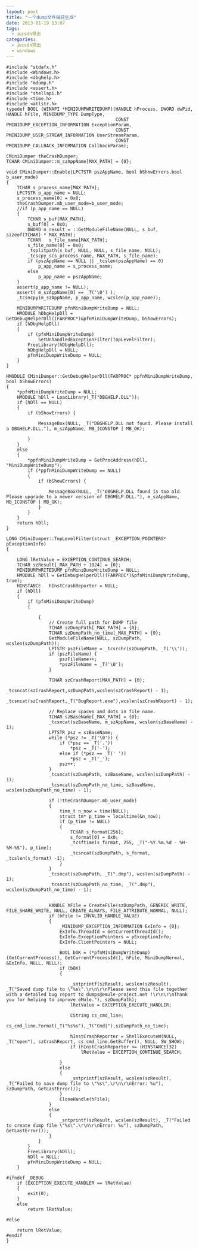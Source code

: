 ```yaml
---
layout: post
title: "一个dump文件捕获生成"
date: 2013-01-19 13:07
tags: 
  - 从csdn导出
categories: 
  - 从csdn导出
  - windows
---
```



    #include "stdafx.h"
    #include <Windows.h>
    #include <dbghelp.h>
    #include "mdump.h"
    #include <assert.h>
    #include "shellapi.h"
    #include <time.h>
    #include <atlstr.h>
    typedef BOOL (WINAPI *MINIDUMPWRITEDUMP)(HANDLE hProcess, DWORD dwPid, HANDLE hFile, MINIDUMP_TYPE DumpType,
    										 CONST PMINIDUMP_EXCEPTION_INFORMATION ExceptionParam,
    										 CONST PMINIDUMP_USER_STREAM_INFORMATION UserStreamParam,
    										 CONST PMINIDUMP_CALLBACK_INFORMATION CallbackParam);
    
    CMiniDumper theCrashDumper;
    TCHAR CMiniDumper::m_szAppName[MAX_PATH] = {0};
    
    void CMiniDumper::Enable(LPCTSTR pszAppName, bool bShowErrors,bool b_user_mode)
    {
    	TCHAR s_process_name[MAX_PATH];
    	LPCTSTR p_app_name = NULL;
    	s_process_name[0] = 0x0;
    	theCrashDumper.mb_user_mode=b_user_mode;
    	//if (p_app_name == NULL)
    	{
    		TCHAR s_buf[MAX_PATH];
    		s_buf[0] = 0x0;
    		DWORD n_result = ::GetModuleFileName(NULL, s_buf, sizeof(TCHAR) * MAX_PATH);
    		TCHAR	s_file_name[MAX_PATH];
    		s_file_name[0] = 0x0;
    		_tsplitpath(s_buf, NULL, NULL, s_file_name, NULL);
    		_tcscpy_s(s_process_name, MAX_PATH, s_file_name);
    		if (pszAppName == NULL || _tcslen(pszAppName) == 0)
    			p_app_name = s_process_name;
    		else
    			p_app_name = pszAppName;
    	}
    	assert(p_app_name != NULL);
    	assert( m_szAppName[0] == _T('\0') );
    	_tcsncpy(m_szAppName, p_app_name, wcslen(p_app_name));  
         
    	MINIDUMPWRITEDUMP pfnMiniDumpWriteDump = NULL;
    	HMODULE hDbgHelpDll = GetDebugHelperDll((FARPROC*)&pfnMiniDumpWriteDump, bShowErrors);
    	if (hDbgHelpDll)
    	{
    		if (pfnMiniDumpWriteDump)
    			SetUnhandledExceptionFilter(TopLevelFilter);
    		FreeLibrary(hDbgHelpDll);
    		hDbgHelpDll = NULL;
    		pfnMiniDumpWriteDump = NULL;
    	}
    }
    
    HMODULE CMiniDumper::GetDebugHelperDll(FARPROC* ppfnMiniDumpWriteDump, bool bShowErrors)
    {
    	*ppfnMiniDumpWriteDump = NULL;
    	HMODULE hDll = LoadLibrary(_T("DBGHELP.DLL"));
    	if (hDll == NULL)
    	{
    		if (bShowErrors) {
    
    			MessageBox(NULL, _T("DBGHELP.DLL not found. Please install a DBGHELP.DLL."), m_szAppName, MB_ICONSTOP | MB_OK);
    		
    		}
    	}
    	else
    	{
    		*ppfnMiniDumpWriteDump = GetProcAddress(hDll, "MiniDumpWriteDump");
    		if (*ppfnMiniDumpWriteDump == NULL)
    		{
    			if (bShowErrors) {
    				
    				MessageBox(NULL, _T("DBGHELP.DLL found is too old. Please upgrade to a newer version of DBGHELP.DLL."), m_szAppName, MB_ICONSTOP | MB_OK);
    			}
    		}
    	}
    	return hDll;
    }
    
    LONG CMiniDumper::TopLevelFilter(struct _EXCEPTION_POINTERS* pExceptionInfo)
    {
    	   
    	LONG lRetValue = EXCEPTION_CONTINUE_SEARCH;
    	TCHAR szResult[_MAX_PATH + 1024] = {0};
    	MINIDUMPWRITEDUMP pfnMiniDumpWriteDump = NULL;
    	HMODULE hDll = GetDebugHelperDll((FARPROC*)&pfnMiniDumpWriteDump, true);
    	HINSTANCE	hInstCrashReporter = NULL;	
    	if (hDll)
    	{
    		if (pfnMiniDumpWriteDump)
    		{
    
    			{
    				// Create full path for DUMP file
    				TCHAR szDumpPath[_MAX_PATH] = {0};
    				TCHAR szDumpPath_no_time[_MAX_PATH] = {0};
    				GetModuleFileName(NULL, szDumpPath, wcslen(szDumpPath));
    				LPTSTR pszFileName = _tcsrchr(szDumpPath, _T('\\'));
    				if (pszFileName) {
    					pszFileName++;
    					*pszFileName = _T('\0');
    				}
    
    				TCHAR szCrashReport[MAX_PATH] = {0};
    				_tcsncat(szCrashReport,szDumpPath,wcslen(szCrashReport) - 1);
    				_tcsncat(szCrashReport,_T("BugReport.exe"),wcslen(szCrashReport) - 1);
    
    				// Replace spaces and dots in file name.
    				TCHAR szBaseName[_MAX_PATH] = {0};
    				_tcsncat(szBaseName, m_szAppName, wcslen(szBaseName) - 1);
    				LPTSTR psz = szBaseName;
    				while (*psz != _T('\0')) {
    					if (*psz == _T('.'))
    						*psz = _T('-');
    					else if (*psz == _T(' '))
    						*psz = _T('_');
    					psz++;
    				}
    				_tcsncat(szDumpPath, szBaseName, wcslen(szDumpPath) - 1);
    				_tcsncat(szDumpPath_no_time, szBaseName, wcslen(szDumpPath_no_time) - 1);				
    				
    				if (!theCrashDumper.mb_user_mode)
    				{
    					time_t n_now = time(NULL);
    					struct tm* p_time = localtime(&n_now);
    					if (p_time != NULL)
    					{
    						TCHAR s_format[256];
    						s_format[0] = 0x0;
    						_tcsftime(s_format, 255, _T("-%Y.%m.%d - %H-%M-%S"), p_time);
    						_tcsncat(szDumpPath, s_format, _tcslen(s_format) -1);
    					}
    				}                
    				_tcsncat(szDumpPath, _T(".dmp"), wcslen(szDumpPath) - 1);
    				_tcsncat(szDumpPath_no_time, _T(".dmp"), wcslen(szDumpPath_no_time) - 1);
    
                   
    				HANDLE hFile = CreateFile(szDumpPath, GENERIC_WRITE, FILE_SHARE_WRITE, NULL, CREATE_ALWAYS, FILE_ATTRIBUTE_NORMAL, NULL);
    				if (hFile != INVALID_HANDLE_VALUE)
    				{
    					_MINIDUMP_EXCEPTION_INFORMATION ExInfo = {0};
    					ExInfo.ThreadId = GetCurrentThreadId();
    					ExInfo.ExceptionPointers = pExceptionInfo;
    					ExInfo.ClientPointers = NULL;
    
    					BOOL bOK = (*pfnMiniDumpWriteDump)(GetCurrentProcess(), GetCurrentProcessId(), hFile, MiniDumpNormal, &ExInfo, NULL, NULL);
    					if (bOK)
    					{
    						
    						_sntprintf(szResult, wcslen(szResult), _T("Saved dump file to \"%s\".\r\n\r\nPlease send this file together with a detailed bug report to dumps@emule-project.net !\r\n\r\nThank you for helping to improve eMule."), szDumpPath);
    						lRetValue = EXCEPTION_EXECUTE_HANDLER;
    						
    						CString cs_cmd_line;
    						cs_cmd_line.Format(_T("%s%s"),_T("Cmd|"),szDumpPath_no_time);						
    						
    						hInstCrashReporter = ShellExecuteW(NULL, _T("open"), szCrashReport, cs_cmd_line.GetBuffer(), NULL, SW_SHOW);
    						if (hInstCrashReporter <= (HINSTANCE)32)
    							lRetValue = EXCEPTION_CONTINUE_SEARCH;
    						
    					}
    					else
    					{						
    						_sntprintf(szResult, wcslen(szResult), _T("Failed to save dump file to \"%s\".\r\n\r\nError: %u"), szDumpPath, GetLastError());
    					}
    					CloseHandle(hFile);
    				}
    				else
    				{					
    					_sntprintf(szResult, wcslen(szResult), _T("Failed to create dump file \"%s\".\r\n\r\nError: %u"), szDumpPath, GetLastError());
    				}
    			}
    		}
    		FreeLibrary(hDll);
    		hDll = NULL;
    		pfnMiniDumpWriteDump = NULL;
    	}
    
    #ifndef _DEBUG
    	if (EXCEPTION_EXECUTE_HANDLER == lRetValue)		
    	{
    		exit(0);
    	}
    	else
    		return lRetValue;
    
    #else
    
    	return lRetValue;
    #endif
    }
    

  

